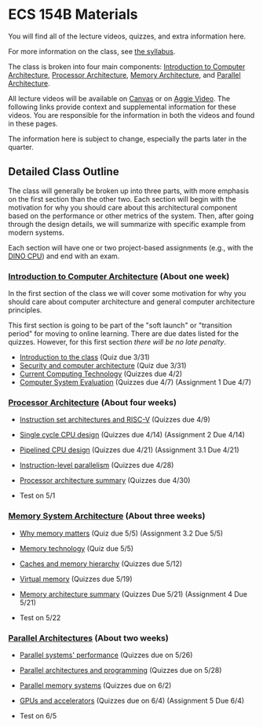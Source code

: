 # ECS 154B Materials

You will find all of the lecture videos, quizzes, and extra information here.

For more information on the class, see [the syllabus](../syllabus/syllabus.md).

The class is broken into four main components: [Introduction to Computer Architecture](intro/index.md), [Processor Architecture](processor/index.md), [Memory Architecture](memory/index.md), and [Parallel Architecture](parallel/index.md).

All lecture videos will be available on [Canvas](https://canvas.ucdavis.edu/courses/461400/external_tools/5280) or on [Aggie Video](https://video.ucdavis.edu/playlist/dedicated/0_8bwr1nkj/).
The following links provide context and supplemental information for these videos.
You are responsible for the information in both the videos and found in these pages.

The information here is subject to change, especially the parts later in the quarter.

## Detailed Class Outline

The class will generally be broken up into three parts, with more emphasis on the first section than the other two.
Each section will begin with the motivation for why you should care about this architectural component based on the performance or other metrics of the system.
Then, after going through the design details, we will summarize with specific example from modern systems.

Each section will have one or two project-based assignments (e.g., with the [DINO CPU](https://github.com/jlpteaching/dinocpu)) and end with an exam.

### [Introduction to Computer Architecture](intro/index.md) (About one week)

In the first section of the class we will cover some motivation for why you should care about computer architecture and general computer architecture principles.

This first section is going to be part of the "soft launch" or "transition period" for moving to online learning.
There are due dates listed for the quizzes.
However, for this first section *there will be no late penalty*.

* [Introduction to the class](intro/intro.md) (Quiz due 3/31)
* [Security and computer architecture](intro/security.md) (Quiz due 3/31)
* [Current Computing Technology](intro/technology.md) (Quizzes due 4/2)
* [Computer System Evaluation](intro/evaluation.md) (Quizzes due 4/7) (Assignment 1 Due 4/7)

### [Processor Architecture](processor/index.md) (About four weeks)

* [Instruction set architectures and RISC-V](processor/isa.md) (Quizzes due 4/9)
* [Single cycle CPU design](processor/single-cycle.md) (Quizzes due 4/14) (Assignment 2 Due 4/14)
* [Pipelined CPU design](processor/pipelined.md) (Quizzes due 4/21) (Assignment 3.1 Due 4/21)
* [Instruction-level parallelism](processor/ilp.md) (Quizzes due 4/28)
* [Processor architecture summary](processor/summary.md) (Quizzes due 4/30)

* Test on 5/1

### [Memory System Architecture](memory/index.md) (About three weeks)

* [Why memory matters](memory/performance.md) (Quiz due 5/5) (Assignment 3.2 Due 5/5)
* [Memory technology](memory/technology.md) (Quiz due 5/5)
* [Caches and memory hierarchy](memory/caches.md) (Quizzes due 5/12)
* [Virtual memory](memory/virtual.md) (Quizzes due 5/19)
* [Memory architecture summary](memory/summary.md) (Quizzes Due 5/21) (Assignment 4 Due 5/21)

* Test on 5/22

### [Parallel Architectures](parallel/index.md) (About two weeks)

* [Parallel systems' performance](parallel/performance.md) (Quizzes due on 5/26)
* [Parallel architectures and programming](parallel/architectures.md) (Quizzes due on 5/28)
* [Parallel memory systems](parallel/memory.md) (Quizzes due on 6/2)
* [GPUs and accelerators](parallel/accelerators.md) (Quizzes due on 6/4) (Assignment 5 Due 6/4)

* Test on 6/5

